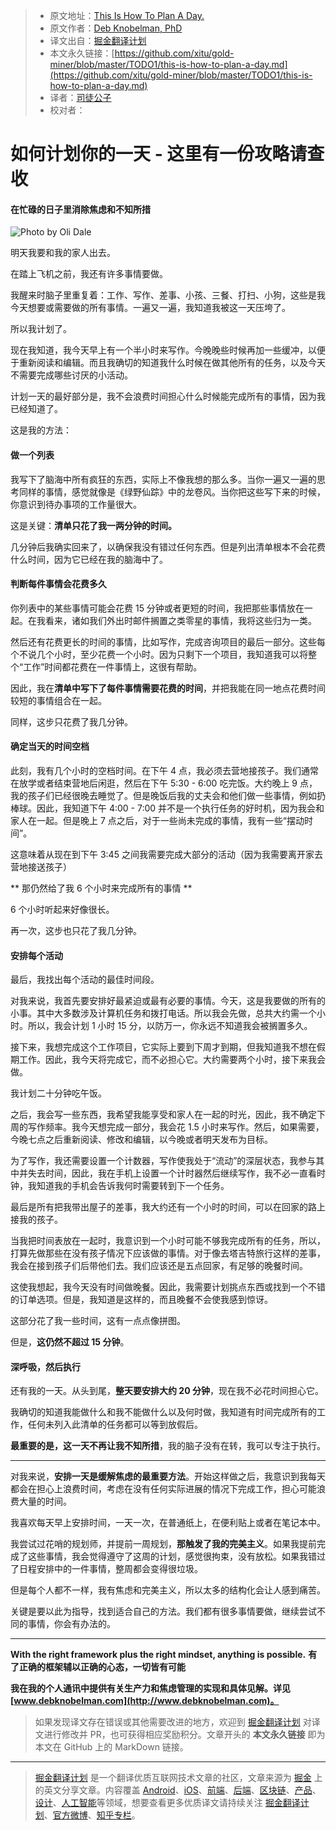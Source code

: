 > - 原文地址：[This Is How To Plan A Day.](https://medium.com/swlh/this-is-how-to-plan-a-day-94dc24135e1f)
> - 原文作者：[Deb Knobelman, PhD](https://medium.com/@knobelman)
> - 译文出自：[掘金翻译计划](https://github.com/xitu/gold-miner)
> - 本文永久链接：[https://github.com/xitu/gold-miner/blob/master/TODO1/this-is-how-to-plan-a-day.md](https://github.com/xitu/gold-miner/blob/master/TODO1/this-is-how-to-plan-a-day.md)
> - 译者：[司徒公子](https://github.com/todaycoder001)
> - 校对者：

# 如何计划你的一天 - 这里有一份攻略请查收

#### 在忙碌的日子里消除焦虑和不知所措

![Photo by Oli Dale](https://github.com/todaycoder001/public-images/blob/master/img/20191013193611.png)

明天我要和我的家人出去。

在踏上飞机之前，我还有许多事情要做。

我醒来时脑子里重复着：工作、写作、差事、小孩、三餐、打扫、小狗，这些是我今天想要或需要做的所有事情。一遍又一遍，我知道我被这一天压垮了。

所以我计划了。

现在我知道，我今天早上有一个半小时来写作。今晚晚些时候再加一些缓冲，以便于重新阅读和编辑。而且我确切的知道我什么时候在做其他所有的任务，以及今天不需要完成哪些讨厌的小活动。

计划一天的最好部分是，我不会浪费时间担心什么时候能完成所有的事情，因为我已经知道了。

这是我的方法：

#### 做一个列表

我写下了脑海中所有疯狂的东西，实际上不像我想的那么多。当你一遍又一遍的思考同样的事情，感觉就像是《绿野仙踪》中的龙卷风。当你把这些写下来的时候，你意识到待办事项的工作量很大。

这是关键：**清单只花了我一两分钟的时间。**

几分钟后我确实回来了，以确保我没有错过任何东西。但是列出清单根本不会花费什么时间，因为它已经在我的脑海中了。

#### 判断每件事情会花费多久

你列表中的某些事情可能会花费 15 分钟或者更短的时间，我把那些事情放在一起。在我看来，诸如我们外出时邮件搁置之类零星的事情，我将这些归为一类。

然后还有花费更长的时间的事情，比如写作，完成咨询项目的最后一部分。这些每个不说几个小时，至少花费一个小时。因为只剩下一个项目，我知道我可以将整个“工作”时间都花费在一件事情上，这很有帮助。

因此，我在**清单中写下了每件事情需要花费的时间**，并把我能在同一地点花费时间较短的事情组合在一起。

同样，这步只花费了我几分钟。

#### 确定当天的时间空档

此刻，我有几个小时的空档时间。在下午 4 点，我必须去营地接孩子。我们通常在放学或者结束营地后闲逛，然后在下午 5:30 - 6:00 吃完饭。大约晚上 9 点，我的孩子们已经很晚去睡觉了。但是晚饭后我的丈夫会和他们做一些事情，例如扔棒球。因此，我知道下午 4:00 - 7:00 并不是一个执行任务的好时机，因为我会和家人在一起。但是晚上 7 点之后，对于一些尚未完成的事情，我有一些“摆动时间”。

这意味着从现在到下午 3:45 之间我需要完成大部分的活动（因为我需要离开家去营地接送孩子）

** 那仍然给了我 6 个小时来完成所有的事情 **

6 个小时听起来好像很长。

再一次，这步也只花了我几分钟。

#### 安排每个活动

最后，我找出每个活动的最佳时间段。

对我来说，我首先要安排好最紧迫或最有必要的事情。今天，这是我要做的所有的小事。其中大多数涉及计算机任务和拨打电话。所以我会先做，总共大约需一个小时。所以，我会计划 1 小时 15 分，以防万一，你永远不知道我会被搁置多久。

接下来，我想完成这个工作项目，它实际上要到下周才到期，但我知道我不想在假期工作。因此，我今天将完成它，而不必担心它。大约需要两个小时，接下来我会做。

我计划二十分钟吃午饭。

之后，我会写一些东西，我希望我能享受和家人在一起的时光，因此，我不确定下周的写作频率。我今天想完成一部分，我会花 1.5 小时来写作。然后，如果需要，今晚七点之后重新阅读、修改和编辑，以今晚或者明天发布为目标。

为了写作，我还需要设置一个计数器，写作使我处于“流动”的深层状态，我参与其中并失去时间，因此，我在手机上设置一个计时器然后继续写作，我不必一直看时钟，我知道我的手机会告诉我何时需要转到下一个任务。

最后是所有把我带出屋子的差事，我大约还有一个小时的时间，可以在回家的路上接我的孩子。

当我把时间表放在一起时，我意识到一个小时可能不够我完成所有的任务，所以，打算先做那些在没有孩子情况下应该做的事情。对于像去塔吉特旅行这样的差事，我会在接到孩子们后带他们去。我们应该还是五点回家，有足够的晚餐时间。

这使我想起，我今天没有时间做晚餐。因此，我需要计划挑点东西或找到一个不错的订单选项。但是，我知道是这样的，而且晚餐不会使我感到惊讶。

这部分花了我一些时间，这有一点点像拼图。

但是，**这仍然不超过 15 分钟**。

#### 深呼吸，然后执行

还有我的一天。从头到尾，**整天要安排大约 20 分钟**，现在我不必花时间担心它。

我确切的知道我能做什么和我不能做什么以及何时做，我知道有时间完成所有的工作，任何未列入此清单的任务都可以等到放假后。

**最重要的是，这一天不再让我不知所措**，我的脑子没有在转，我可以专注于执行。

---

对我来说，**安排一天是缓解焦虑的最重要方法**。开始这样做之后，我意识到我每天都会在担心上浪费时间，考虑在没有任何实际进展的情况下完成工作，担心可能浪费大量的时间。

我喜欢每天早上安排时间，一天一次，在普通纸上，在便利贴上或者在笔记本中。

我尝试过花哨的规划师，并提前一周规划，**那触发了我的完美主义**。如果我提前完成了这些事情，我会觉得遵守了这周的计划，感觉很拘束，没有放松。如果我错过了日程安排中的一件事情，整周都会变得很垃圾。

但是每个人都不一样，我有焦虑和完美主义，所以太多的结构化会让人感到痛苦。

关键是要以此为指导，找到适合自己的方法。我们都有很多事情要做，继续尝试不同的事情，你会有办法的。

---

**With the right framework plus the right mindset, anything is possible.**
**有了正确的框架辅以正确的心态，一切皆有可能**

**我在我的个人通讯中提供有关生产力和焦虑管理的实现和具体见解。详见[www.debknobelman.com](http://www.debknobelman.com)。**

> 如果发现译文存在错误或其他需要改进的地方，欢迎到 [掘金翻译计划](https://github.com/xitu/gold-miner) 对译文进行修改并 PR，也可获得相应奖励积分。文章开头的 **本文永久链接** 即为本文在 GitHub 上的 MarkDown 链接。

---

> [掘金翻译计划](https://github.com/xitu/gold-miner) 是一个翻译优质互联网技术文章的社区，文章来源为 [掘金](https://juejin.im) 上的英文分享文章。内容覆盖 [Android](https://github.com/xitu/gold-miner#android)、[iOS](https://github.com/xitu/gold-miner#ios)、[前端](https://github.com/xitu/gold-miner#前端)、[后端](https://github.com/xitu/gold-miner#后端)、[区块链](https://github.com/xitu/gold-miner#区块链)、[产品](https://github.com/xitu/gold-miner#产品)、[设计](https://github.com/xitu/gold-miner#设计)、[人工智能](https://github.com/xitu/gold-miner#人工智能)等领域，想要查看更多优质译文请持续关注 [掘金翻译计划](https://github.com/xitu/gold-miner)、[官方微博](http://weibo.com/juejinfanyi)、[知乎专栏](https://zhuanlan.zhihu.com/juejinfanyi)。
